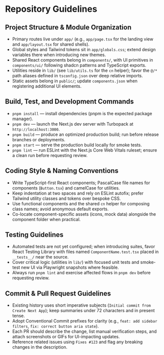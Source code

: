 # Repository Guidelines

## Project Structure & Module Organization
- Primary routes live under `app/` (e.g., `app/page.tsx` for the landing view and `app/layout.tsx` for shared shells).
- Global styles and Tailwind tokens sit in `app/globals.css`; extend design variables there when introducing new themes.
- Shared React components belong in `components/`, with UI primitives in `components/ui/` following shadcn patterns and TypeScript exports.
- Utilities reside in `lib/` (see `lib/utils.ts` for the `cn` helper); favor the `@/*` path aliases defined in `tsconfig.json` over deep relative imports.
- Static assets belong in `public/`; update `components.json` when registering additional UI elements.

## Build, Test, and Development Commands
- `pnpm install` — install dependencies (pnpm is the expected package manager).
- `pnpm dev` — launch the Next.js dev server with Turbopack at `http://localhost:3000`.
- `pnpm build` — produce an optimized production build; run before release branches or deployments.
- `pnpm start` — serve the production build locally for smoke tests.
- `pnpm lint` — run ESLint with the Next.js Core Web Vitals ruleset; ensure a clean run before requesting review.

## Coding Style & Naming Conventions
- Write TypeScript-first React components; PascalCase file names for components (`Button.tsx`) and camelCase for utilities.
- Keep indentation at two spaces and rely on ESLint autofix; prefer Tailwind utility classes and tokens over bespoke CSS.
- Use functional components and the shared `cn` helper for composing class names; avoid anonymous default exports.
- Co-locate component-specific assets (icons, mock data) alongside the component folder when practical.

## Testing Guidelines
- Automated tests are not yet configured; when introducing suites, favor React Testing Library with files named `ComponentName.test.tsx` placed in `__tests__/` near the source.
- Cover critical logic (utilities in `lib/`) with focused unit tests and smoke-test new UI via Playwright snapshots where feasible.
- Always run `pnpm lint` and exercise affected flows in `pnpm dev` before requesting review.

## Commit & Pull Request Guidelines
- Existing history uses short imperative subjects (`Initial commit from Create Next App`); keep summaries under 72 characters and in present tense.
- Adopt Conventional Commit prefixes for clarity (e.g., `feat: add sidebar filters`, `fix: correct button aria state`).
- Each PR should describe the change, list manual verification steps, and attach screenshots or GIFs for UI-impacting updates.
- Reference related issues using `Fixes #123` and flag any breaking changes in the description.
